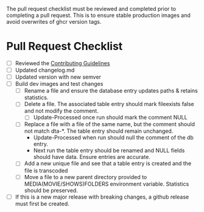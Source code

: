 The pull request checklist must be reviewed and completed prior to completing a pull request. This is to ensure stable production images and avoid overwrites of ghcr version tags.

# Pull Request Checklist
- [ ] Reviewed the [Contributing Guidelines](https://github.com/TheTaylorLee/docker-transcodeautomation/blob/master/contributing.md)
- [ ] Updated changelog.md
- [ ] Updated version with new semver
- [ ] Build dev images and test changes
    - [ ] Rename a file and ensure the database entry updates paths & retains statistics.
    - [ ] Delete a file. The associated table entry should mark fileexists false and not modify the comment.
        - [ ] Update-Processed once run should mark the comment NULL
    - [ ] Replace a file with a file of the same name, but the comment should not match dta-*. The table entry should remain unchanged.
        - Update-Processed when run should null the comment of the db entry.
        - Next run the table entry should be renamed and NULL fields should have data. Ensure entries are accurate.
    - [ ] Add a new unique file and see that a table entry is created and the file is transcoded
    - [ ] Move a file to a new parent directory provided to MEDIA(MOVIE/SHOWS)FOLDERS environment variable. Statistics should be preserved.
- [ ] If this is a new major release with breaking changes, a github release must first be created.